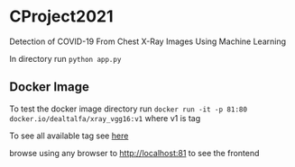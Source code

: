 # CProject2021
Detection of COVID-19 From Chest X-Ray Images Using Machine Learning

In directory run
`python app.py`

## Docker Image
To test the docker image directory run 
```docker run -it -p 81:80  docker.io/dealtalfa/xray_vgg16:v1``` where v1 is tag

To see all available tag see [here](https://hub.docker.com/repository/docker/dealtalfa/xray_vgg16)

browse using any browser to [http://localhost:81](http://localhost:81) to see the frontend
